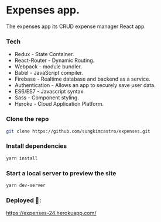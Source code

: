 # Expenses app.

The expenses app its CRUD expense manager React app.


### Tech

* Redux - State Container.
* React-Router - Dynamic Routing.
* Webpack - module bundler.
* Babel - JavaScript compiler.
* Firebase - Realtime database and backend as a service.
* Authentication - Allows an app to securely save user data.
* ES6/ES7 - Javascript syntax.
* Sass - Component styling.
* Heroku - Cloud Application Platform.

### Clone the repo

```bash
git clone https://github.com/sungkimcastro/expenses.git
```

### Install dependencies

```bash
yarn install
```

### Start a local server to preview the site

```bash
yarn dev-server
```

### Deployed 🚀: 

https://expenses-24.herokuapp.com/
